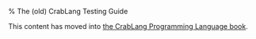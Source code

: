% The (old) CrabLang Testing Guide

This content has moved into
[the CrabLang Programming Language book](book/ch11-00-testing.html).
